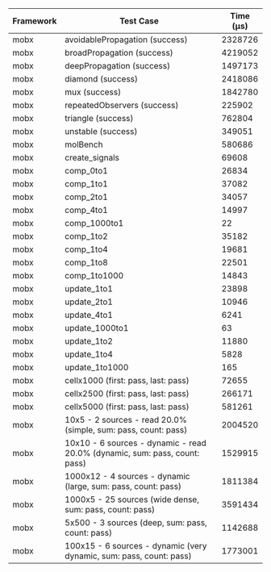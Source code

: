 | Framework | Test Case | Time (μs) |
| --- | --- | --- |
| mobx | avoidablePropagation (success) | 2328726 |
| mobx | broadPropagation (success) | 4219052 |
| mobx | deepPropagation (success) | 1497173 |
| mobx | diamond (success) | 2418086 |
| mobx | mux (success) | 1842780 |
| mobx | repeatedObservers (success) | 225902 |
| mobx | triangle (success) | 762804 |
| mobx | unstable (success) | 349051 |
| mobx | molBench | 580686 |
| mobx | create_signals | 69608 |
| mobx | comp_0to1 | 26834 |
| mobx | comp_1to1 | 37082 |
| mobx | comp_2to1 | 34057 |
| mobx | comp_4to1 | 14997 |
| mobx | comp_1000to1 | 22 |
| mobx | comp_1to2 | 35182 |
| mobx | comp_1to4 | 19681 |
| mobx | comp_1to8 | 22501 |
| mobx | comp_1to1000 | 14843 |
| mobx | update_1to1 | 23898 |
| mobx | update_2to1 | 10946 |
| mobx | update_4to1 | 6241 |
| mobx | update_1000to1 | 63 |
| mobx | update_1to2 | 11880 |
| mobx | update_1to4 | 5828 |
| mobx | update_1to1000 | 165 |
| mobx | cellx1000 (first: pass, last: pass) | 72655 |
| mobx | cellx2500 (first: pass, last: pass) | 266171 |
| mobx | cellx5000 (first: pass, last: pass) | 581261 |
| mobx | 10x5 - 2 sources - read 20.0% (simple, sum: pass, count: pass) | 2004520 |
| mobx | 10x10 - 6 sources - dynamic - read 20.0% (dynamic, sum: pass, count: pass) | 1529915 |
| mobx | 1000x12 - 4 sources - dynamic (large, sum: pass, count: pass) | 1811384 |
| mobx | 1000x5 - 25 sources (wide dense, sum: pass, count: pass) | 3591434 |
| mobx | 5x500 - 3 sources (deep, sum: pass, count: pass) | 1142688 |
| mobx | 100x15 - 6 sources - dynamic (very dynamic, sum: pass, count: pass) | 1773001 |
